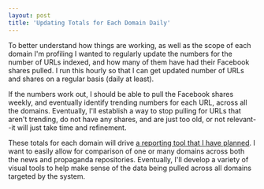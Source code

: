 ```yaml
---
layout: post
title: 'Updating Totals for Each Domain Daily'
---
```

<p>To better understand how things are working, as well as the scope of each domain I'm profiling I wanted to regularly update the numbers for the number of URLs indexed, and how many of them have had their Facebook shares pulled. I run this hourly&nbsp;so that&nbsp;I can get updated number of URLs and shares on a regular basis (daily at least).</p>
<p>If the numbers work out, I should be able to pull the Facebook shares weekly, and eventually identify trending numbers for each URL, across all the domains. Eventually, I'll establish a way to stop pulling for URLs that aren't trending, do not have any shares, and are just too old, or not relevant--it will just take time and refinement.</p>
<p>These totals for each domain will drive <a href="https://github.com/domain-literacy/website/issues/3">a reporting tool that I have planned</a>. I want to easily allow for comparison of one or many domains across both the news and propaganda repositories. Eventually, I'll develop a variety of visual tools to help make sense of the data being pulled across all domains targeted by the system.</p>